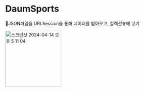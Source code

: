 # DaumSports

JSON파일을 URLSession을 통해 데이터를 받아오고, 컬렉션뷰에 넣기

<img width="177" alt="스크린샷 2024-04-14 오후 5 11 04" src="https://github.com/minjae-L/DaumSports/assets/54211648/9bbb4d5e-611c-45a4-ae87-3caefd14f424">
